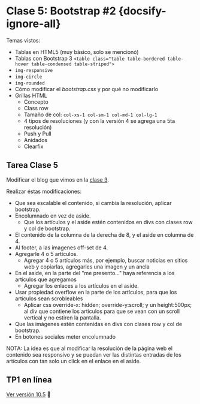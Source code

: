 # Clase 5: Bootstrap #2  {docsify-ignore-all}

Temas vistos:

* Tablas en HTML5 (muy básico, solo se mencionó)
* Tablas con Bootstrap 3
  `<table class="table table-bordered table-hover table-condensed table-striped">`
* `img-responsive`
* `img-circle`
* `img-rounded`
* Cómo modificar el _bootstrap.css_ y por qué no modificarlo
* Grillas HTML
  * Concepto
  * Class row
  * Tamaño de col: `col-xs-1 col-sm-1 col-md-1 col-lg-1`
  * 4 tipos de resoluciones (y con la versión 4 se agrega una 5ta resolución)
  * Push y Pull
  * Anidados
  * Clearfix

## Tarea Clase 5

Modificar el blog que vimos en la [clase 3](https://sidval.github.io/www/curso/c3/).

Realizar éstas modificaciones:

* Que sea escalable el contenido, si cambia la resolución, aplicar bootstrap.
* Encolumnado en vez de aside.
  * Que los artículos y el aside estén contenidos en divs con clases row y col de bootstrap.
* El contenido de la columna de la derecha de 8, y el aside en columna de 4.
* Al footer, a las imagenes off-set de 4.
* Agregarle 4 o 5 artículos.
  * Agregar 4 o 5 artículos más, por ejemplo, buscar noticias en sitios web y copiarlas, agregarles una imagen y un ancla
* En el aside, en la parte del "me presento..." haya referencia a los artículos que agregamos
  * Agregar los enlaces a los artículos en el aside.
* Usar propiedad overflow en la parte de los artículos, para que los artículos sean scrobleables
  * Aplicar css override-x: hidden; override-y:scroll; y un height:500px; al div que contiene los artículos para que se vean con un scroll vertical y no estiren la pantalla.
* Que las imágenes estén contenidas en divs con clases row y col de bootstrap.
* En botones sociales meter encolumnado

NOTA: La idea es que al modificar la resolución de la página web el contenido sea responsivo y se puedan ver las distintas entradas de los artículos con tan solo un click en el enlace en el aside.

## TP1 en línea

[Ver versión 10.5](https://sidval.github.io/www/testing/c5/blog2.html) :tada:
